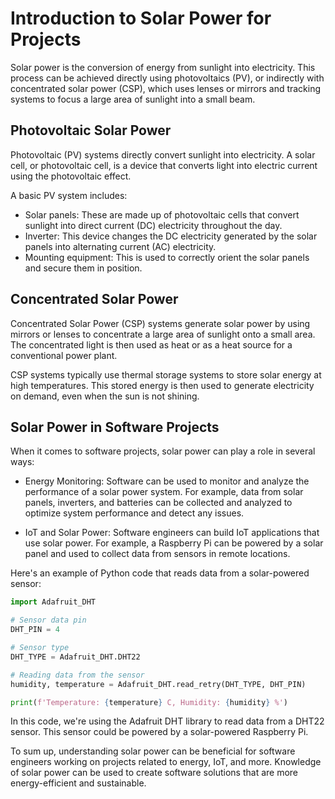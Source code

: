 # Introduction to Solar Power for Projects

Solar power is the conversion of energy from sunlight into electricity. This process can be achieved directly using photovoltaics (PV), or indirectly with concentrated solar power (CSP), which uses lenses or mirrors and tracking systems to focus a large area of sunlight into a small beam.

## Photovoltaic Solar Power

Photovoltaic (PV) systems directly convert sunlight into electricity. A solar cell, or photovoltaic cell, is a device that converts light into electric current using the photovoltaic effect.

A basic PV system includes:

- Solar panels: These are made up of photovoltaic cells that convert sunlight into direct current (DC) electricity throughout the day.
- Inverter: This device changes the DC electricity generated by the solar panels into alternating current (AC) electricity.
- Mounting equipment: This is used to correctly orient the solar panels and secure them in position.

## Concentrated Solar Power

Concentrated Solar Power (CSP) systems generate solar power by using mirrors or lenses to concentrate a large area of sunlight onto a small area. The concentrated light is then used as heat or as a heat source for a conventional power plant.

CSP systems typically use thermal storage systems to store solar energy at high temperatures. This stored energy is then used to generate electricity on demand, even when the sun is not shining.

## Solar Power in Software Projects

When it comes to software projects, solar power can play a role in several ways:

- Energy Monitoring: Software can be used to monitor and analyze the performance of a solar power system. For example, data from solar panels, inverters, and batteries can be collected and analyzed to optimize system performance and detect any issues.

- IoT and Solar Power: Software engineers can build IoT applications that use solar power. For example, a Raspberry Pi can be powered by a solar panel and used to collect data from sensors in remote locations.

Here's an example of Python code that reads data from a solar-powered sensor:

```python
import Adafruit_DHT

# Sensor data pin
DHT_PIN = 4

# Sensor type
DHT_TYPE = Adafruit_DHT.DHT22

# Reading data from the sensor
humidity, temperature = Adafruit_DHT.read_retry(DHT_TYPE, DHT_PIN)

print(f'Temperature: {temperature} C, Humidity: {humidity} %')
```

In this code, we're using the Adafruit DHT library to read data from a DHT22 sensor. This sensor could be powered by a solar-powered Raspberry Pi.

To sum up, understanding solar power can be beneficial for software engineers working on projects related to energy, IoT, and more. Knowledge of solar power can be used to create software solutions that are more energy-efficient and sustainable.